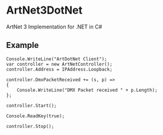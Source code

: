 # ArtNet3DotNet
ArtNet 3 Implementation for .NET in C#

## Example

```
Console.WriteLine("ArtDotNet Client");
var controller = new ArtNetController();
controller.Address = IPAddress.Loopback;

controller.DmxPacketReceived += (s, p) =>
{
	Console.WriteLine("DMX Packet received " + p.Length);
};

controller.Start();

Console.ReadKey(true);

controller.Stop();
```